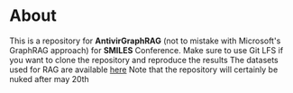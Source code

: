 # About
This is a repository for **AntivirGraphRAG** (not to mistake with Microsoft's GraphRAG approach) for **SMILES** Conference.
Make sure to use Git LFS if you want to clone the repository and reproduce the results
The datasets used for RAG are available [here](https://drive.google.com/drive/folders/19Bs4TyFFKGhG65xcRBVbGc9I_p0Ob6Uw?usp=sharing)
Note that the repository will certainly be nuked after may 20th
